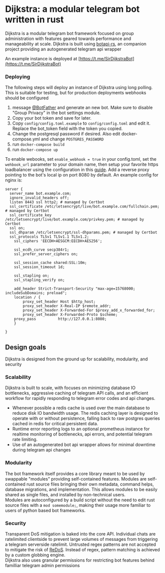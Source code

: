 # Dijkstra: a modular telegram bot written in rust

Dijkstra is a modular telegram bot framework focused on group administration
with features geared towards performance and manageability at scale. Dijkstra is built using
[botapi-rs](https://github.com/fmeef/botapi-rs), an companion project providing an 
autogenerated telegram api wrapper  

An example instance is deployed at [https://t.me/SirDijkstraBot](https://t.me/SirDijkstraBot)

### Deploying
The following steps will deploy an instance of Dijkstra using long polling. This is suitable for
testing, but for production deployments webhooks should be configured

1. message [@BotFather](https://t.me/BotFather) and generate an new bot. Make sure to disable "Group Privacy" in the
bot settings module.  
2. Copy your bot token and save for later.  
3. Copy `config/config.toml.example` to `config/config.toml` and edit it. Replace the bot_token field
with the token you copied.   
4. Change the postgresql password if desired. Also edit docker-compose.yml and change `POSTGRES_PASSWORD`  
5. run `docker-compose build`  
6. run `docker-compose up`  

To enable webooks, set `enable_webhook = true` in your config.toml, set the `wehbook_url` parameter
to your domain name, then setup your favorite https loadbalancer using the configuration in this 
[guide](https://core.telegram.org/bots/webhooks). Add a reverse proxy pointing to the bot's local ip
on port 8080 by default. An example config for nginx is:


```nginx
server {
  server_name bot.example.com;
  ignore_invalid_headers off;
  listen 8443 ssl http2; # managed by Certbot
  ssl_certificate /etc/letsencrypt/live/bot.example.com/fullchain.pem; # managed by Certbot
  ssl_certificate_key /etc/letsencrypt/live/bot.example.com/privkey.pem; # managed by Certbot
  ssl on;
  ssl_dhparam /etc/letsencrypt/ssl-dhparams.pem; # managed by Certbot
  ssl_protocols TLSv1 TLSv1.1 TLSv1.2;
	ssl_ciphers 'EECDH+AESGCM:EECDH+AES256';

	ssl_ecdh_curve secp384r1;
	ssl_prefer_server_ciphers on;

	ssl_session_cache shared:SSL:10m;
	ssl_session_timeout 1d;

	ssl_stapling on;
	ssl_stapling_verify on;

	add_header Strict-Transport-Security "max-age=15768000; includeSubDomains; preload";
    location / {
		proxy_set_header Host $http_host;
		proxy_set_header X-Real-IP $remote_addr;
		proxy_set_header X-Forwarded-For $proxy_add_x_forwarded_for;
		proxy_set_header X-Forwarded-Proto $scheme;
    proxy_pass          http://127.0.0.1:8080;
	}

}
```

## Design goals
Dijkstra is designed from the ground up for scalability, modularity, and security

### Scalability
Dijkstra is built to scale, with focuses on minimizing database IO bottlenecks, aggressive
caching of telegram API calls, and an efficient workflow for rapidly responding to telegram
error codes and api changes.  

- Whenever possible a redis cache is used over the main database to reduce disk IO
bandwidth usage. The redis caching layer is designed to operate with or without persistence, falling
back to raw postgres queries cached in redis for critical persistent data.  
- Runtime error reporting logs to an optional prometheus instance for realtime monitoring of bottlenecks,
api errors, and potential telegram rate limiting.  
- Use of an autogenerated bot api wrapper allows for minimal downtime during telegram api changes

### Modularity
The bot framework itself provides a core library meant to be used by
swappable "modules" providing self-contained features. Modules are self-contained rust source files
bringing their own metadata, command helps, database migrations, and implementation. This allows
modules to be easily shared as single files, and installed by non-technical users.  
Modules are autoconfigured by a build script without the need to edit rust source files with a
`mod somemodule;`, making their usage more familiar to users of python based bot frameworks.

### Security
Transparent DoS mitigation is baked into the core API. Individual chats are ratelimited clientside
 to prevent large volumes of messages from triggering a telegram serverside ratelimit. 
Untrusted regex patterns are not accepted to mitigate the risk of
[ReDoS](https://owasp.org/www-community/attacks/Regular_expression_Denial_of_Service_-_ReDoS).
Instead of regex, pattern matching is achieved by a custom globbing engine.  
Dijkstra also uses granular permissions for restricting bot features behind familliar telegram admin
permissions

